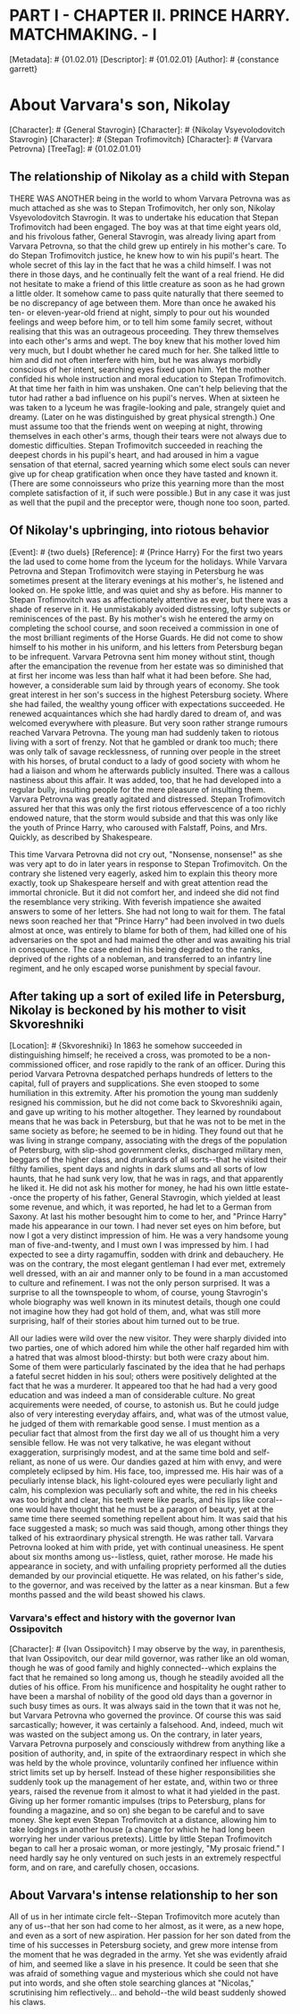 # PART I - CHAPTER II. PRINCE HARRY. MATCHMAKING. - I
[Metadata]: # {01.02.01}
[Descriptor]: # {01.02.01}
[Author]: # {constance garrett}
# About Varvara's son, Nikolay
[Character]: # {General Stavrogin}
[Character]: # {Nikolay Vsyevolodovitch Stavrogin}
[Character]: # {Stepan Trofimovitch}
[Character]: # {Varvara Petrovna}
[TreeTag]: # {01.02.01.01}
## The relationship of Nikolay as a child with Stepan
THERE WAS ANOTHER being in the world to whom Varvara Petrovna was as much
attached as she was to Stepan Trofimovitch, her only son, Nikolay
Vsyevolodovitch Stavrogin. It was to undertake his education that Stepan
Trofimovitch had been engaged. The boy was at that time eight years old, and
his frivolous father, General Stavrogin, was already living apart from Varvara
Petrovna, so that the child grew up entirely in his mother's care. To do Stepan
Trofimovitch justice, he knew how to win his pupil's heart. The whole secret of
this lay in the fact that he was a child himself. I was not there in those
days, and he continually felt the want of a real friend. He did not hesitate to
make a friend of this little creature as soon as he had grown a little older.
It somehow came to pass quite naturally that there seemed to be no discrepancy
of age between them. More than once he awaked his ten- or eleven-year-old
friend at night, simply to pour out his wounded feelings and weep before him,
or to tell him some family secret, without realising that this was an
outrageous proceeding. They threw themselves into each other's arms and wept.
The boy knew that his mother loved him very much, but I doubt whether he cared
much for her. She talked little to him and did not often interfere with him,
but he was always morbidly conscious of her intent, searching eyes fixed upon
him. Yet the mother confided his whole instruction and moral education to
Stepan Trofimovitch. At that time her faith in him was unshaken. One can't help
believing that the tutor had rather a bad influence on his pupil's nerves. When
at sixteen he was taken to a lyceum he was fragile-looking and pale, strangely
quiet and dreamy. (Later on he was distinguished by great physical strength.)
One must assume too that the friends went on weeping at night, throwing
themselves in each other's arms, though their tears were not always due to
domestic difficulties. Stepan Trofimovitch succeeded in reaching the deepest
chords in his pupil's heart, and had aroused in him a vague sensation of that
eternal, sacred yearning which some elect souls can never give up for cheap
gratification when once they have tasted and known it. (There are some
connoisseurs who prize this yearning more than the most complete satisfaction
of it, if such were possible.) But in any case it was just as well that the
pupil and the preceptor were, though none too soon, parted.

## Of Nikolay's upbringing, into riotous behavior
[Event]: # {two duels}
[Reference]: # {Prince Harry}
For the first two years the lad used to come home from the lyceum for the
holidays. While Varvara Petrovna and Stepan Trofimovitch were staying in
Petersburg he was sometimes present at the literary evenings at his mother's,
he listened and looked on. He spoke little, and was quiet and shy as before.
His manner to Stepan Trofimovitch was as affectionately attentive as ever, but
there was a shade of reserve in it. He unmistakably avoided distressing, lofty
subjects or reminiscences of the past. By his mother's wish he entered the army
on completing the school course, and soon received a commission in one of the
most brilliant regiments of the Horse Guards. He did not come to show himself
to his mother in his uniform, and his letters from Petersburg began to be
infrequent. Varvara Petrovna sent him money without stint, though after the
emancipation the revenue from her estate was so diminished that at first her
income was less than half what it had been before. She had, however, a
considerable sum laid by through years of economy. She took great interest in
her son's success in the highest Petersburg society. Where she had failed, the
wealthy young officer with expectations succeeded. He renewed acquaintances
which she had hardly dared to dream of, and was welcomed everywhere with
pleasure. But very soon rather strange rumours reached Varvara Petrovna. The
young man had suddenly taken to riotous living with a sort of frenzy. Not that
he gambled or drank too much; there was only talk of savage recklessness, of
running over people in the street with his horses, of brutal conduct to a lady
of good society with whom he had a liaison and whom he afterwards publicly
insulted. There was a callous nastiness about this affair. It was added, too,
that he had developed into a regular bully, insulting people for the mere
pleasure of insulting them. Varvara Petrovna was greatly agitated and
distressed. Stepan Trofimovitch assured her that this was only the first
riotous effervescence of a too richly endowed nature, that the storm would
subside and that this was only like the youth of Prince Harry, who caroused
with Falstaff, Poins, and Mrs. Quickly, as described by Shakespeare.

This time Varvara Petrovna did not cry out, "Nonsense, nonsense!" as she was
very apt to do in later years in response to Stepan Trofimovitch. On the
contrary she listened very eagerly, asked him to explain this theory more
exactly, took up Shakespeare herself and with great attention read the immortal
chronicle. But it did not comfort her, and indeed she did not find the
resemblance very striking. With feverish impatience she awaited answers to some
of her letters. She had not long to wait for them. The fatal news soon reached
her that "Prince Harry" had been involved in two duels almost at once, was
entirely to blame for both of them, had killed one of his adversaries on the
spot and had maimed the other and was awaiting his trial in consequence. The
case ended in his being degraded to the ranks, deprived of the rights of a
nobleman, and transferred to an infantry line regiment, and he only escaped
worse punishment by special favour.

## After taking up a sort of exiled life in Petersburg, Nikolay is beckoned by his mother to visit Skvoreshniki
[Location]: # {Skvoreshniki}
In 1863 he somehow succeeded in distinguishing himself; he received a cross,
was promoted to be a non-commissioned officer, and rose rapidly to the rank of
an officer. During this period Varvara Petrovna despatched perhaps hundreds of
letters to the capital, full of prayers and supplications. She even stooped to
some humiliation in this extremity. After his promotion the young man suddenly
resigned his commission, but he did not come back to Skvoreshniki again, and
gave up writing to his mother altogether. They learned by roundabout means that
he was back in Petersburg, but that he was not to be met in the same society as
before; he seemed to be in hiding. They found out that he was living in strange
company, associating with the dregs of the population of Petersburg, with
slip-shod government clerks, discharged military men, beggars of the higher
class, and drunkards of all sorts--that he visited their filthy families, spent
days and nights in dark slums and all sorts of low haunts, that he had sunk
very low, that he was in rags, and that apparently he liked it. He did not ask
his mother for money, he had his own little estate--once the property of his
father, General Stavrogin, which yielded at least some revenue, and which, it
was reported, he had let to a German from Saxony. At last his mother besought
him to come to her, and "Prince Harry" made his appearance in our town. I had
never set eyes on him before, but now I got a very distinct impression of him.
He was a very handsome young man of five-and-twenty, and I must own I was
impressed by him. I had expected to see a dirty ragamuffin, sodden with drink
and debauchery. He was on the contrary, the most elegant gentleman I had ever
met, extremely well dressed, with an air and manner only to be found in a man
accustomed to culture and refinement. I was not the only person surprised. It
was a surprise to all the townspeople to whom, of course, young Stavrogin's
whole biography was well known in its minutest details, though one could not
imagine how they had got hold of them, and, what was still more surprising,
half of their stories about him turned out to be true.

All our ladies were wild over the new visitor. They were sharply divided into
two parties, one of which adored him while the other half regarded him with a
hatred that was almost blood-thirsty: but both were crazy about him. Some of
them were particularly fascinated by the idea that he had perhaps a fateful
secret hidden in his soul; others were positively delighted at the fact that he
was a murderer. It appeared too that he had had a very good education and was
indeed a man of considerable culture. No great acquirements were needed, of
course, to astonish us. But he could judge also of very interesting everyday
affairs, and, what was of the utmost value, he judged of them with remarkable
good sense. I must mention as a peculiar fact that almost from the first day we
all of us thought him a very sensible fellow. He was not very talkative, he was
elegant without exaggeration, surprisingly modest, and at the same time bold
and self-reliant, as none of us were. Our dandies gazed at him with envy, and
were completely eclipsed by him. His face, too, impressed me. His hair was of a
peculiarly intense black, his light-coloured eyes were peculiarly light and
calm, his complexion was peculiarly soft and white, the red in his cheeks was
too bright and clear, his teeth were like pearls, and his lips like coral--one
would have thought that he must be a paragon of beauty, yet at the same time
there seemed something repellent about him. It was said that his face suggested
a mask; so much was said though, among other things they talked of his
extraordinary physical strength. He was rather tall. Varvara Petrovna looked at
him with pride, yet with continual uneasiness. He spent about six months among
us--listless, quiet, rather morose. He made his appearance in society, and with
unfailing propriety performed all the duties demanded by our provincial
etiquette. He was related, on his father's side, to the governor, and was
received by the latter as a near kinsman. But a few months passed and the wild
beast showed his claws.

### Varvara's effect and history with the governor Ivan Ossipovitch
[Character]: # {Ivan Ossipovitch}
I may observe by the way, in parenthesis, that Ivan Ossipovitch, our dear mild
governor, was rather like an old woman, though he was of good family and highly
connected--which explains the fact that he remained so long among us, though he
steadily avoided all the duties of his office. From his munificence and
hospitality he ought rather to have been a marshal of nobility of the good old
days than a governor in such busy times as ours. It was always said in the town
that it was not he, but Varvara Petrovna who governed the province. Of course
this was said sarcastically; however, it was certainly a falsehood. And,
indeed, much wit was wasted on the subject among us. On the contrary, in later
years, Varvara Petrovna purposely and consciously withdrew from anything like a
position of authority, and, in spite of the extraordinary respect in which she
was held by the whole province, voluntarily confined her influence within
strict limits set up by herself. Instead of these higher responsibilities she
suddenly took up the management of her estate, and, within two or three years,
raised the revenue from it almost to what it had yielded in the past. Giving up
her former romantic impulses (trips to Petersburg, plans for founding a
magazine, and so on) she began to be careful and to save money. She kept even
Stepan Trofimovitch at a distance, allowing him to take lodgings in another
house (a change for which he had long been worrying her under various
pretexts). Little by little Stepan Trofimovitch began to call her a prosaic
woman, or more jestingly, "My prosaic friend." I need hardly say he only
ventured on such jests in an extremely respectful form, and on rare, and
carefully chosen, occasions.

## About Varvara's intense relationship to her son
All of us in her intimate circle felt--Stepan Trofimovitch more acutely than
any of us--that her son had come to her almost, as it were, as a new hope, and
even as a sort of new aspiration. Her passion for her son dated from the time
of his successes in Petersburg society, and grew more intense from the moment
that he was degraded in the army. Yet she was evidently afraid of him, and
seemed like a slave in his presence. It could be seen that she was afraid of
something vague and mysterious which she could not have put into words, and she
often stole searching glances at "Nicolas," scrutinising him reflectively...
and behold--the wild beast suddenly showed his claws.

